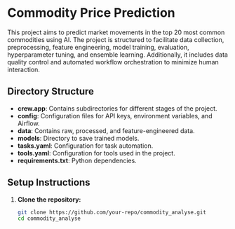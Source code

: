 # Commodity Price Prediction

This project aims to predict market movements in the top 20 most common commodities using AI. The project is structured to facilitate data collection, preprocessing, feature engineering, model training, evaluation, hyperparameter tuning, and ensemble learning. Additionally, it includes data quality control and automated workflow orchestration to minimize human interaction.

## Directory Structure

- **crew.app**: Contains subdirectories for different stages of the project.
- **config**: Configuration files for API keys, environment variables, and Airflow.
- **data**: Contains raw, processed, and feature-engineered data.
- **models**: Directory to save trained models.
- **tasks.yaml**: Configuration for task automation.
- **tools.yaml**: Configuration for tools used in the project.
- **requirements.txt**: Python dependencies.

## Setup Instructions

1. **Clone the repository:**
   ```bash
   git clone https://github.com/your-repo/commodity_analyse.git
   cd commodity_analyse

